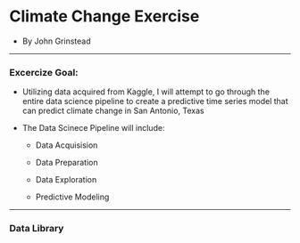 # Climate Change Exercise

- By John Grinstead

-------------------------------------------------------------------------------------------------------------------

### Excercize Goal:

- Utilizing data acquired from Kaggle, I will attempt to go through the entire data science pipeline to create a predictive time series model that can predict climate change in San Antonio, Texas

- The Data Scinece Pipeline will include:

    - Data Acquisision
    
    - Data Preparation
    
    - Data Exploration
    
    - Predictive Modeling
    
-------------------------------------------------------------------------------------------------------------------

### Data Library

